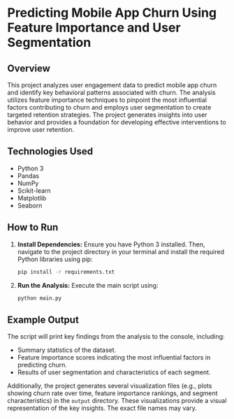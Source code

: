 # Predicting Mobile App Churn Using Feature Importance and User Segmentation

## Overview

This project analyzes user engagement data to predict mobile app churn and identify key behavioral patterns associated with churn.  The analysis utilizes feature importance techniques to pinpoint the most influential factors contributing to churn and employs user segmentation to create targeted retention strategies.  The project generates insights into user behavior and provides a foundation for developing effective interventions to improve user retention.

## Technologies Used

* Python 3
* Pandas
* NumPy
* Scikit-learn
* Matplotlib
* Seaborn

## How to Run

1. **Install Dependencies:**  Ensure you have Python 3 installed.  Then, navigate to the project directory in your terminal and install the required Python libraries using pip:

   ```bash
   pip install -r requirements.txt
   ```

2. **Run the Analysis:** Execute the main script using:

   ```bash
   python main.py
   ```

## Example Output

The script will print key findings from the analysis to the console, including:

* Summary statistics of the dataset.
* Feature importance scores indicating the most influential factors in predicting churn.
* Results of user segmentation and characteristics of each segment.

Additionally, the project generates several visualization files (e.g., plots showing churn rate over time, feature importance rankings, and segment characteristics) in the `output` directory.  These visualizations provide a visual representation of the key insights.  The exact file names may vary.